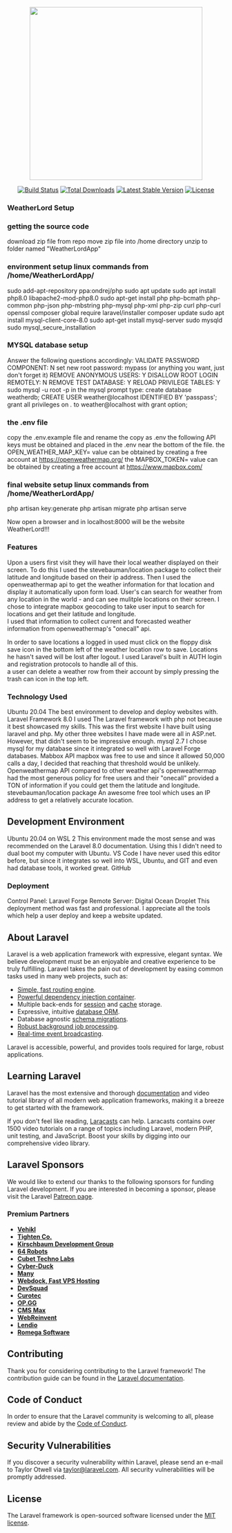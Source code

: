 <p align="center"><a href="https://laravel.com" target="_blank"><img src="https://raw.githubusercontent.com/laravel/art/master/logo-lockup/5%20SVG/2%20CMYK/1%20Full%20Color/laravel-logolockup-cmyk-red.svg" width="400"></a></p>

<p align="center">
<a href="https://travis-ci.org/laravel/framework"><img src="https://travis-ci.org/laravel/framework.svg" alt="Build Status"></a>
<a href="https://packagist.org/packages/laravel/framework"><img src="https://img.shields.io/packagist/dt/laravel/framework" alt="Total Downloads"></a>
<a href="https://packagist.org/packages/laravel/framework"><img src="https://img.shields.io/packagist/v/laravel/framework" alt="Latest Stable Version"></a>
<a href="https://packagist.org/packages/laravel/framework"><img src="https://img.shields.io/packagist/l/laravel/framework" alt="License"></a>
</p>

### WeatherLord Setup ###

### getting the source code ###
download zip file from repo
move zip file into /home directory
unzip to folder named "WeatherLordApp"

### environment setup linux commands from /home/WeatherLordApp/ ###
sudo add-apt-repository ppa:ondrej/php
sudo apt update
sudo apt install php8.0 libapache2-mod-php8.0 
sudo apt-get install php php-bcmath php-common php-json php-mbstring php-mysql php-xml php-zip curl php-curl openssl
composer global require laravel/installer
composer update
sudo apt install mysql-client-core-8.0
sudo apt-get install mysql-server
sudo mysqld
sudo mysql_secure_installation

### MYSQL database setup ###
Answer the following questions accordingly:
	VALIDATE PASSWORD COMPONENT: N
	set new root password: mypass (or anything you want, just don't forget it)
	REMOVE ANONYMOUS USERS: Y
	DISALLOW ROOT LOGIN REMOTELY: N
	REMOVE TEST DATABASE: Y
	RELOAD PRIVILEGE TABLES: Y
sudo mysql -u root -p 
in the mysql prompt type: 
	create database weatherdb;
	CREATE USER weather@localhost IDENTIFIED BY 'passpass';
	grant all privileges on *.* to weather@localhost with grant option;

### the .env file ###
copy the .env.example file and rename the copy as .env
the following API keys must be obtained and placed in the .env near the bottom of the file.
the OPEN_WEATHER_MAP_KEY= value can be obtained by creating a free account at https://openweathermap.org/
the MAPBOX_TOKEN= value can be obtained by creating a free account at https://www.mapbox.com/

### final website setup linux commands from /home/WeatherLordApp/ ###
php artisan key:generate
php artisan migrate
php artisan serve

Now open a browser and in localhost:8000 will be the website WeatherLord!!!


### Features ###
Upon a users first visit they will have their local weather displayed on their screen.
	To do this I used the stevebauman/location package to collect their latitude and longitude based on their ip address. Then I used the openweathermap api to get the weather information for that location and display it automatically upon form load.
User's can search for weather from any location in the world - and can see mulitple locations on their screen.
	I chose to integrate mapbox geocoding to take user input to search for locations and get their latitude and longitude.	
	I used that information to collect current and forecasted weather information from openweathermap's "onecall" api.
	
In order to save locations a logged in used must click on the floppy disk save icon in the bottom left of the weather location row to save. Locations he hasn't saved will be lost after logout.
	I used Laravel's built in AUTH login and registration protocols to handle all of this.	
a user can delete a weather row from their account by simply pressing the trash can icon in the top left.

### Technology Used ###
Ubuntu 20.04
    The best environment to develop and deploy websites with.
Laravel Framework 8.0
	I used The Laravel framework with php not because it best showcased my skills. This was the first website I have built using laravel and php. My other three websites I have made were all in ASP.net. However, that didn't seem to be impressive enough.
mysql 2.7
	I chose mysql for my database since it integrated so well with Laravel Forge databases.
Mabbox API
	mapbox was free to use and since it allowed 50,000 calls a day,  I decided that reaching that threshold would be unlikely.
Openweathermap API
	compared to other weather api's openweathermap had the most generous policy for free users and their "onecall" provided a TON of information if you could get them the latitude and longitude.
stevebauman/location package
	An awesome free tool which uses an IP address to get a relatively accurate location.

## Development Environment ###
Ubuntu 20.04 on WSL 2
	This environment made the most sense and was recommended on the Laravel 8.0 documentation. Using this I didn't need to dual boot my computer with Ubuntu.
VS Code
	I have never used this editor before, but since it integrates so well into WSL, Ubuntu, and GIT and even had database tools, it worked great.
GitHub

### Deployment ###
Control Panel: Laravel Forge
Remote Server: Digital Ocean Droplet
	This deployment method was fast and professional. I appreciate all the tools which help a user deploy and keep a website updated.


## About Laravel

Laravel is a web application framework with expressive, elegant syntax. We believe development must be an enjoyable and creative experience to be truly fulfilling. Laravel takes the pain out of development by easing common tasks used in many web projects, such as:

- [Simple, fast routing engine](https://laravel.com/docs/routing).
- [Powerful dependency injection container](https://laravel.com/docs/container).
- Multiple back-ends for [session](https://laravel.com/docs/session) and [cache](https://laravel.com/docs/cache) storage.
- Expressive, intuitive [database ORM](https://laravel.com/docs/eloquent).
- Database agnostic [schema migrations](https://laravel.com/docs/migrations).
- [Robust background job processing](https://laravel.com/docs/queues).
- [Real-time event broadcasting](https://laravel.com/docs/broadcasting).

Laravel is accessible, powerful, and provides tools required for large, robust applications.

## Learning Laravel

Laravel has the most extensive and thorough [documentation](https://laravel.com/docs) and video tutorial library of all modern web application frameworks, making it a breeze to get started with the framework.

If you don't feel like reading, [Laracasts](https://laracasts.com) can help. Laracasts contains over 1500 video tutorials on a range of topics including Laravel, modern PHP, unit testing, and JavaScript. Boost your skills by digging into our comprehensive video library.

## Laravel Sponsors

We would like to extend our thanks to the following sponsors for funding Laravel development. If you are interested in becoming a sponsor, please visit the Laravel [Patreon page](https://patreon.com/taylorotwell).

### Premium Partners

- **[Vehikl](https://vehikl.com/)**
- **[Tighten Co.](https://tighten.co)**
- **[Kirschbaum Development Group](https://kirschbaumdevelopment.com)**
- **[64 Robots](https://64robots.com)**
- **[Cubet Techno Labs](https://cubettech.com)**
- **[Cyber-Duck](https://cyber-duck.co.uk)**
- **[Many](https://www.many.co.uk)**
- **[Webdock, Fast VPS Hosting](https://www.webdock.io/en)**
- **[DevSquad](https://devsquad.com)**
- **[Curotec](https://www.curotec.com/services/technologies/laravel/)**
- **[OP.GG](https://op.gg)**
- **[CMS Max](https://www.cmsmax.com/)**
- **[WebReinvent](https://webreinvent.com/?utm_source=laravel&utm_medium=github&utm_campaign=patreon-sponsors)**
- **[Lendio](https://lendio.com)**
- **[Romega Software](https://romegasoftware.com)**

## Contributing

Thank you for considering contributing to the Laravel framework! The contribution guide can be found in the [Laravel documentation](https://laravel.com/docs/contributions).

## Code of Conduct

In order to ensure that the Laravel community is welcoming to all, please review and abide by the [Code of Conduct](https://laravel.com/docs/contributions#code-of-conduct).

## Security Vulnerabilities

If you discover a security vulnerability within Laravel, please send an e-mail to Taylor Otwell via [taylor@laravel.com](mailto:taylor@laravel.com). All security vulnerabilities will be promptly addressed.

## License

The Laravel framework is open-sourced software licensed under the [MIT license](https://opensource.org/licenses/MIT).
